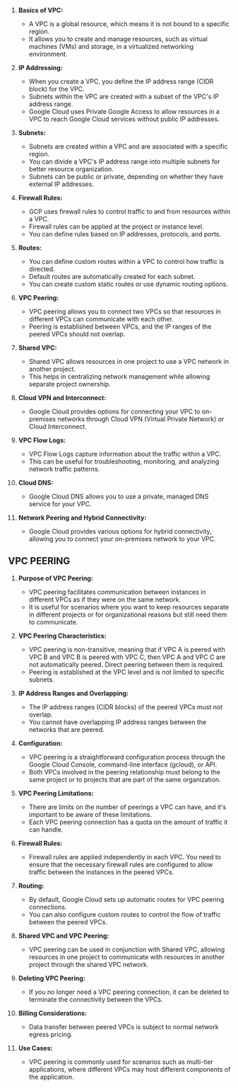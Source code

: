 
1. **Basics of VPC:**
   - A VPC is a global resource, which means it is not bound to a specific region.
   - It allows you to create and manage resources, such as virtual machines (VMs) and storage, in a virtualized networking environment.

2. **IP Addressing:**
   - When you create a VPC, you define the IP address range (CIDR block) for the VPC.
   - Subnets within the VPC are created with a subset of the VPC's IP address range.
   - Google Cloud uses Private Google Access to allow resources in a VPC to reach Google Cloud services without public IP addresses.

3. **Subnets:**
   - Subnets are created within a VPC and are associated with a specific region.
   - You can divide a VPC's IP address range into multiple subnets for better resource organization.
   - Subnets can be public or private, depending on whether they have external IP addresses.

4. **Firewall Rules:**
   - GCP uses firewall rules to control traffic to and from resources within a VPC.
   - Firewall rules can be applied at the project or instance level.
   - You can define rules based on IP addresses, protocols, and ports.

5. **Routes:**
   - You can define custom routes within a VPC to control how traffic is directed.
   - Default routes are automatically created for each subnet.
   - You can create custom static routes or use dynamic routing options.

6. **VPC Peering:**
   - VPC peering allows you to connect two VPCs so that resources in different VPCs can communicate with each other.
   - Peering is established between VPCs, and the IP ranges of the peered VPCs should not overlap.

7. **Shared VPC:**
   - Shared VPC allows resources in one project to use a VPC network in another project.
   - This helps in centralizing network management while allowing separate project ownership.

8. **Cloud VPN and Interconnect:**
   - Google Cloud provides options for connecting your VPC to on-premises networks through Cloud VPN (Virtual Private Network) or Cloud Interconnect.

9. **VPC Flow Logs:**
   - VPC Flow Logs capture information about the traffic within a VPC.
   - This can be useful for troubleshooting, monitoring, and analyzing network traffic patterns.

10. **Cloud DNS:**
    - Google Cloud DNS allows you to use a private, managed DNS service for your VPC.

11. **Network Peering and Hybrid Connectivity:**
    - Google Cloud provides various options for hybrid connectivity, allowing you to connect your on-premises network to your VPC.


## VPC PEERING

1. **Purpose of VPC Peering:**
   - VPC peering facilitates communication between instances in different VPCs as if they were on the same network.
   - It is useful for scenarios where you want to keep resources separate in different projects or for organizational reasons but still need them to communicate.

2. **VPC Peering Characteristics:**
   - VPC peering is non-transitive, meaning that if VPC A is peered with VPC B and VPC B is peered with VPC C, then VPC A and VPC C are not automatically peered. Direct peering between them is required.
   - Peering is established at the VPC level and is not limited to specific subnets.

3. **IP Address Ranges and Overlapping:**
   - The IP address ranges (CIDR blocks) of the peered VPCs must not overlap.
   - You cannot have overlapping IP address ranges between the networks that are peered.

4. **Configuration:**
   - VPC peering is a straightforward configuration process through the Google Cloud Console, command-line interface (gcloud), or API.
   - Both VPCs involved in the peering relationship must belong to the same project or to projects that are part of the same organization.

5. **VPC Peering Limitations:**
   - There are limits on the number of peerings a VPC can have, and it's important to be aware of these limitations.
   - Each VPC peering connection has a quota on the amount of traffic it can handle.

6. **Firewall Rules:**
   - Firewall rules are applied independently in each VPC. You need to ensure that the necessary firewall rules are configured to allow traffic between the instances in the peered VPCs.

7. **Routing:**
   - By default, Google Cloud sets up automatic routes for VPC peering connections.
   - You can also configure custom routes to control the flow of traffic between the peered VPCs.

8. **Shared VPC and VPC Peering:**
   - VPC peering can be used in conjunction with Shared VPC, allowing resources in one project to communicate with resources in another project through the shared VPC network.

9. **Deleting VPC Peering:**
   - If you no longer need a VPC peering connection, it can be deleted to terminate the connectivity between the VPCs.

10. **Billing Considerations:**
    - Data transfer between peered VPCs is subject to normal network egress pricing.

11. **Use Cases:**
    - VPC peering is commonly used for scenarios such as multi-tier applications, where different VPCs may host different components of the application.
